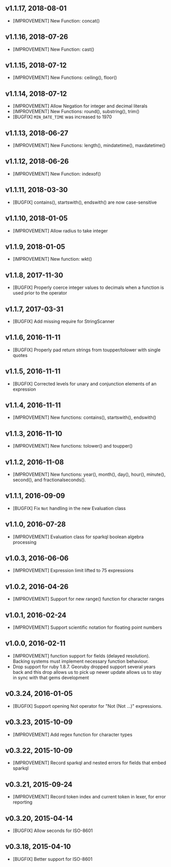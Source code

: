 v1.1.17, 2018-08-01
-------------------
  * [IMPROVEMENT] New Function: concat()

v1.1.16, 2018-07-26
-------------------
  * [IMPROVEMENT] New Function: cast()

v1.1.15, 2018-07-12
-------------------
  * [IMPROVEMENT] New Functions: ceiling(), floor()

v1.1.14, 2018-07-12
-------------------
  * [IMPROVEMENT] Allow Negation for integer and decimal literals
  * [IMPROVEMENT] New Functions: round(), substring(), trim()
  * [BUGFIX] `MIN_DATE_TIME` was increased to 1970

v1.1.13, 2018-06-27
-------------------
  * [IMPROVEMENT] New Functions: length(), mindatetime(), maxdatetime()

v1.1.12, 2018-06-26
-------------------
  * [IMPROVEMENT] New Function: indexof()

v1.1.11, 2018-03-30
-------------------
  * [BUGFIX] contains(), startswith(), endswith() are now case-sensitive

v1.1.10, 2018-01-05
-------------------
  * [IMPROVEMENT] Allow radius to take integer

v1.1.9, 2018-01-05
-------------------
  * [IMPROVEMENT] New function: wkt()

v1.1.8, 2017-11-30
-------------------
  * [BUGFIX] Properly coerce integer values to decimals when a function is used
    prior to the operator

v1.1.7, 2017-03-31
-------------------
  * [BUGFIX] Add missing require for StringScanner

v1.1.6, 2016-11-11
-------------------
  * [BUGFIX] Properly pad return strings from toupper/tolower with single quotes

v1.1.5, 2016-11-11
-------------------
  * [BUGFIX] Corrected levels for unary and conjunction elements of an expression

v1.1.4, 2016-11-11
-------------------
  * [IMPROVEMENT] New functions: contains(), startswith(), endswith()

v1.1.3, 2016-11-10
-------------------
  * [IMPROVEMENT] New functions: tolower() and toupper()

v1.1.2, 2016-11-08
-------------------
  * [IMPROVEMENT] New functions: year(), month(), day(), hour(), minute(), second(), and
    fractionalseconds().

v1.1.1, 2016-09-09
-------------------
  * [BUGFIX] Fix `Not` handling in the new Evaluation class

v1.1.0, 2016-07-28
-------------------
  * [IMPROVEMENT] Evaluation class for sparkql boolean algebra processing

v1.0.3, 2016-06-06
-------------------
  * [IMPROVEMENT] Expression limit lifted to 75 expressions

v1.0.2, 2016-04-26
-------------------
  * [IMPROVEMENT] Support for new range() function for character ranges

v1.0.1, 2016-02-24
-------------------
  * [IMPROVEMENT] Support scientific notation for floating point numbers

v1.0.0, 2016-02-11
-------------------
  * [IMPROVEMENT] function support for fields (delayed resolution). Backing systems must
    implement necessary function behaviour.
  * Drop support for ruby 1.8.7. Georuby dropped support several years back and
    this drop allows us to pick up newer update allows us to stay in sync with
    that gems development

v0.3.24, 2016-01-05
-------------------

  * [BUGFIX] Support opening Not operator for "Not (Not ...)" expressions.

v0.3.23, 2015-10-09
-------------------

  * [IMPROVEMENT] Add regex function for character types

v0.3.22, 2015-10-09
-------------------

  * [IMPROVEMENT] Record sparkql and nested errors for fields that embed sparkql

v0.3.21, 2015-09-24
-------------------

  * [IMPROVEMENT] Record token index and current token in lexer, for error reporting

v0.3.20, 2015-04-14
-------------------

  * [BUGFIX] Allow seconds for ISO-8601

v0.3.18, 2015-04-10
-------------------

  * [BUGFIX] Better support for ISO-8601

